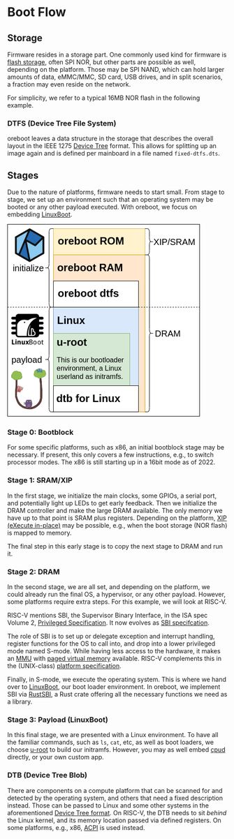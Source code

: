 # Boot Flow

## Storage

Firmware resides in a storage part. One commonly used kind for firmware is
[flash storage](https://www.netapp.com/data-storage/what-is-flash-storage),
often SPI NOR, but other parts are possible as well, depending on the platform.
Those may be SPI NAND, which can hold larger amounts of data, eMMC/MMC, SD card,
USB drives, and in split scenarios, a fraction may even reside on the network.

For simplicity, we refer to a typical 16MB NOR flash in the following example.

### DTFS (Device Tree File System)

oreboot leaves a data structure in the storage that describes the overall layout
in the IEEE 1275 [Device Tree](https://www.devicetree.org/) format. This allows
for splitting up an image again and is defined per mainboard in a file named
`fixed-dtfs.dts`.

## Stages

Due to the nature of platforms, firmware needs to start small. From stage to
stage, we set up an environment such that an operating system may be booted or
any other payload executed.
With oreboot, we focus on embedding [LinuxBoot](https://linuxboot.org).

![oreboot flash and flow](img/firmware-matryoshka.png)

### Stage 0: Bootblock

For some specific platforms, such as x86, an initial bootblock stage may be
necessary. If present, this only covers a few instructions, e.g., to switch
processor modes. The x86 is still starting up in a 16bit mode as of 2022.

### Stage 1: SRAM/XIP

In the first stage, we initialize the main clocks, some GPIOs, a serial port,
and potentially light up LEDs to get early feedback. Then we initialize the DRAM
controller and make the large DRAM available. The only memory we have up to that
point is SRAM plus registers. Depending on the platform, [XIP (eXecute in-place)](https://en.wikipedia.org/wiki/Execute_in_place) may be possible, e.g., when
the boot storage (NOR flash) is mapped to memory.

The final step in this early stage is to copy the next stage to DRAM and run it.

### Stage 2: DRAM

In the second stage, we are all set, and depending on the platform, we could
already run the final OS, a hypervisor, or any other payload. However, some
platforms require extra steps. For this example, we will look at RISC-V.

RISC-V mentions SBI, the Supervisor Binary Interface, in the ISA spec Volume 2,
[Privileged Specification](https://riscv.org/technical/specifications/). It now
evolves as [SBI specifcation](https://github.com/riscv-non-isa/riscv-sbi-doc).

The role of SBI is to set up or delegate exception and interrupt handling,
register functions for the OS to call into, and drop into a lower privileged
mode named S-mode. While having less access to the hardware, it makes an [MMU](https://en.wikipedia.org/wiki/Memory_management_unit) with [paged virtual memory](https://www.sifive.com/blog/all-aboard-part-9-paging-and-mmu-in-risc-v-linux-kernel)
available. RISC-V complements this in the (UNIX-class) [platform specification](https://github.com/riscv/riscv-platform-spec).

Finally, in S-mode, we execute the operating system. This is where we hand over
to [LinuxBoot](https://linuxboot.org), our boot loader environment. In oreboot,
we implement SBI via [RustSBI](https://github.com/rustsbi/rustsbi), a Rust crate
offering all the necessary functions we need as a library.

### Stage 3: Payload (LinuxBoot)

In this final stage, we are presented with a Linux environment. To have all the
familiar commands, such as `ls`, `cat`, etc, as well as boot loaders, we choose
[u-root](https://u-root.org) to build our initramfs. However, you may as well
embed [cpud](https://github.com/u-root/cpu) directly, or your own custom app.

### DTB (Device Tree Blob)

There are components on a compute platform that can be scanned for and detected
by the operating system, and others that need a fixed description instead. Those
can be passed to Linux and some other systems in the aforementioned [Device Tree format](https://www.devicetree.org/). On RISC-V, the DTB needs to sit _behind_
the Linux kernel, and its memory location passed via defined registers. On some
platforms, e.g., x86, [ACPI](https://uefi.org/specs/ACPI/6.4/) is used instead.

